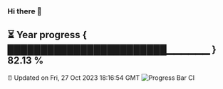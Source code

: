 ### Hi there 👋
⏳ Year progress { ████████████████████████▁▁▁▁▁▁ } 82.13 %
---
⏰ Updated on Fri, 27 Oct 2023 18:16:54 GMT
![Progress Bar CI](https://github.com/liununu/liununu/workflows/Progress%20Bar%20CI/badge.svg)
